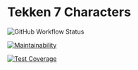 # Tekken 7 Characters

![GitHub Workflow Status](https://img.shields.io/github/actions/workflow/status/owen-eternal/tekken7-characters/main-workflow.yml)

[![Maintainability](https://api.codeclimate.com/v1/badges/e6dd5c041e9e45a4d548/maintainability)](https://codeclimate.com/github/owen-eternal/tekken7-characters/maintainability)

[![Test Coverage](https://api.codeclimate.com/v1/badges/e6dd5c041e9e45a4d548/test_coverage)](https://codeclimate.com/github/owen-eternal/tekken7-characters/test_coverage)